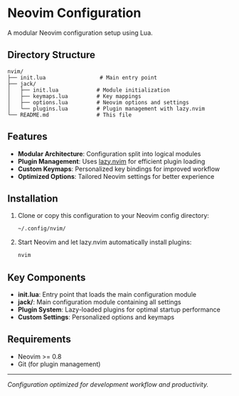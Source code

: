 # Neovim Configuration

A modular Neovim configuration setup using Lua.

## Directory Structure

```
nvim/
├── init.lua                 # Main entry point
├── jack/
│   ├── init.lua            # Module initialization
│   ├── keymaps.lua         # Key mappings
│   ├── options.lua         # Neovim options and settings
│   └── plugins.lua         # Plugin management with lazy.nvim
└── README.md               # This file
```

## Features

- **Modular Architecture**: Configuration split into logical modules
- **Plugin Management**: Uses [lazy.nvim](https://github.com/folke/lazy.nvim) for efficient plugin loading
- **Custom Keymaps**: Personalized key bindings for improved workflow
- **Optimized Options**: Tailored Neovim settings for better experience

## Installation

1. Clone or copy this configuration to your Neovim config directory:
   ```bash
   ~/.config/nvim/
   ```

2. Start Neovim and let lazy.nvim automatically install plugins:
   ```bash
   nvim
   ```

## Key Components

- **init.lua**: Entry point that loads the main configuration module
- **jack/**: Main configuration module containing all settings
- **Plugin System**: Lazy-loaded plugins for optimal startup performance
- **Custom Settings**: Personalized options and keymaps

## Requirements

- Neovim >= 0.8
- Git (for plugin management)

---

*Configuration optimized for development workflow and productivity.*